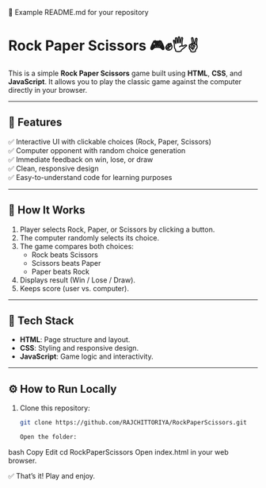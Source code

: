 📜 Example README.md for your repository

# Rock Paper Scissors 🎮✊🖐️✌️

This is a simple **Rock Paper Scissors** game built using **HTML**, **CSS**, and **JavaScript**. It allows you to play the classic game against the computer directly in your browser.

---

## 🚀 Features

✅ Interactive UI with clickable choices (Rock, Paper, Scissors)  
✅ Computer opponent with random choice generation  
✅ Immediate feedback on win, lose, or draw  
✅ Clean, responsive design  
✅ Easy-to-understand code for learning purposes

---

## 🌟 How It Works

1. Player selects Rock, Paper, or Scissors by clicking a button.  
2. The computer randomly selects its choice.  
3. The game compares both choices:  
   - Rock beats Scissors  
   - Scissors beats Paper  
   - Paper beats Rock  
4. Displays result (Win / Lose / Draw).  
5. Keeps score (user vs. computer).

---

## 🧩 Tech Stack

- **HTML**: Page structure and layout.  
- **CSS**: Styling and responsive design.  
- **JavaScript**: Game logic and interactivity.

---

## ⚙️ How to Run Locally

1. Clone this repository:

   ```bash
   git clone https://github.com/RAJCHITTORIYA/RockPaperScissors.git

   Open the folder:

bash
Copy
Edit
cd RockPaperScissors
Open index.html in your web browser.

✅ That’s it! Play and enjoy.


